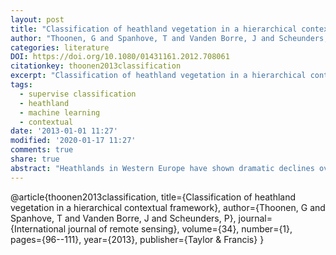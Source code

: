 ```yaml
---
layout: post
title: "Classification of heathland vegetation in a hierarchical contextual framework"
author: "Thoonen, G and Spanhove, T and Vanden Borre, J and Scheunders, P"
categories: literature
DOI: https://doi.org/10.1080/01431161.2012.708061
citationkey: thoonen2013classification
excerpt: "Classification of heathland vegetation in a hierarchical contextual framework"
tags:
  - supervise classification
  - heathland
  - machine learning
  - contextual
date: '2013-01-01 11:27'
modified: '2020-01-17 11:27'
comments: true
share: true
abstract: "Heathlands in Western Europe have shown dramatic declines over the last century and therefore have been given a high conservation priority in the Habitats Directive of the European Union (EU). Accurate surveying and monitoring of heathland habitats is essential for appropriate conservation management, but the large heterogeneity of vegetation types within habitats as well as the occurrence of similar vegetation across habitat types hinders a straightforward, automated mapping based on aerial images. In such a case, a context-dependent classification algorithm is expected to be superior to traditional classification techniques. This article presents a novel approach to map the conservation status of heathland vegetation by using a hierarchical classification scheme that describes the structural dependencies in the field between the basic vegetation and the land-cover types that habitats are composed of. These dependency relationships are included as contextual information in the classification process, using a tree-structured Markov random field (TS-MRF) technique with a tree that reflects the hierarchy of the classification scheme. Results of this approach for a heathland area in Belgium were compared with results from more conventional classification approaches. Validation of the results showed that the structure of the scheme contained important spatial relationships, which were further reinforced by using the contextual classification strategy, especially for the most detailed level of the classification scheme. Accuracy increased and the classification results were more suitable for visual interpretation."
---
```


@article{thoonen2013classification,
  title={Classification of heathland vegetation in a hierarchical contextual framework},
  author={Thoonen, G and Spanhove, T and Vanden Borre, J and Scheunders, P},
  journal={International journal of remote sensing},
  volume={34},
  number={1},
  pages={96--111},
  year={2013},
  publisher={Taylor \& Francis}
}
